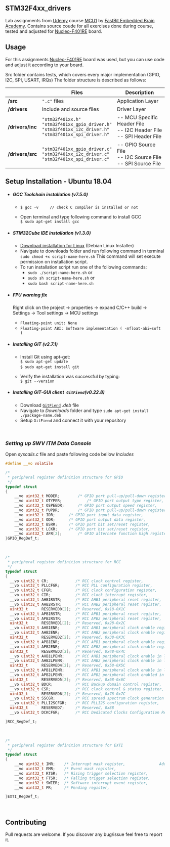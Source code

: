 ## STM32F4xx_drivers

Lab assignments from [Udemy](https://www.udemy.com/share/100F3uBkcacF1XR3o=/?xref=E0QfcF9RQH4HSWUuAAcqP1kSWSRM) course [MCU1](https://www.udemy.com/share/101rCkBkcacF1XR3o=/) by [FastBit Embedded Brain Academy](http://fastbitlab.com/). Contains source coude for all exercises done during course, tested and adjusted for [Nucleo-F401RE](https://www.st.com/en/evaluation-tools/nucleo-f401re.html) board.


## Usage

For this assignments [Nucleo-F401RE](https://www.st.com/en/evaluation-tools/nucleo-f446re.html) board was used, but you can use code and adjust it according to your board.

Src folder contains tests, which covers every major implementation (GPIO, I2C, SPI, USART, IRQs)
The folder structure is described as follows:

|                 |Files                            |Description                  |
|----------------|---------------------------------|-----------------------------|
|**/src**	 |`".c"` files		   	   |Application Layer|
|**/drivers**    |Include and source files  	   |Driver Layer |
|**/drivers/inc**|`"stm32f401xx.h"` <br> `"stm32f401xx_gpio_driver.h"`<br> `"stm32f401xx_i2c_driver.h"` <br> `"stm32f401xx_spi_driver.h"`|-- MCU Specific Header File <br> -- I2C Header File <br> -- SPI Header File |
|**/drivers/src**|`"stm32f401xx_gpio_driver.c"` <br> `"stm32f401xx_i2c_driver.c"` <br> `"stm32f401xx_spi_driver.c"`|		   -- GPIO Source File <br> -- I2C Source File <br> -- SPI Source File |


## Setup Installation - Ubuntu 18.04
* ##### GCC Toolchain installation (v7.5.0)
  * `$ gcc -v     // check C compiler is installed or not` 
   &nbsp;
   
  * Open terminal and type following command to install GCC\
  `$ sudo apt-get install gcc`
  
* ##### STM32Cube IDE installation (v1.3.0)
  * [Download installation for Linux](https://www.st.com/en/development-tools/stm32cubeide.html) (Debian Linux Installer)
  * Navigate to downloads folder and run following command in terminal\
  `sudo chmod +x script-name-here.sh` This command will set execute permission on installation script.
  * To run installation script run one of the following commands:
    * `sudo ./script-name-here.sh`
    or
    * `sudo sh script-name-here.sh`
    or
    * `sudo bash script-name-here.sh`

* ##### *FPU* warning fix
    Right click on the project -> properties -> expand C/C++ build -> Settings -> Tool settings -> MCU settings
  * `Floating-point unit: None`
  * `Floating-point ABI: Software implementation ( -mfloat-abi=soft )`

* ##### Installing GIT (v2.7.1)
  * Install Git using apt-get:\
   `$ sudo apt-get update`\
   `$ sudo apt-get install git`
   &nbsp;
   
  * Verify the installation was successful by typing:\
  `$ git --version`
  
* ##### Installing GIT-GUI client` GitFiend`(v0.22.8)
  * Download [`GitFiend`](https://gitfiend.com/overview) *.deb* file
  * Navigate to *Downloads* folder and type `sudo apt-get install ./package-name.deb`
  * Setup `GitFiend` and connect it with your repository

&nbsp;
### *Setting up SWV ITM Data Console*

Open *syscalls.c* file and paste following code bellow *Includes*

```c
#define __vo volatile
```

```c
/*
 * peripheral register definition structure for GPIO
 */
typedef struct
{
	__vo uint32_t MODER;		/* GPIO port pull-up/pull-down register,		Address offset: 0x00 */
	__vo uint32_t OTYPER;          	/* GPIO port output type register,			Address offset: 0x04 */
	__vo uint32_t OSPEEDR;		/* GPIO port output speed register, 			Address offset: 0x08 */
	__vo uint32_t PUPDR;		/* GPIO port pull-up/pull-down register,		Address offset: 0x0C */
	__vo uint32_t IDR;		/* GPIO port input data register,			Address offset: 0x10 */
	__vo uint32_t ODR;		/* GPIO port output data register,	 		Address offset: 0x14 */
	__vo uint32_t BSRR;		/* GPIO port bit set/reset register,			Address offset: 0x18 */
	__vo uint32_t LCKR;		/* GPIO port bit set/reset register,			Address offset: 0x1C */
	__vo uint32_t AFR[2];		/* GPIO alternate function high register,		Address offset: 0x20-0x24 */
}GPIO_RegDef_t;
```


&nbsp;

```c
/*
 * peripheral register definition structure for RCC
 */
typedef struct
{
  __vo uint32_t CR;            /* RCC clock control register,					Address offset: 0x00 */
  __vo uint32_t PLLCFGR;       /* RCC PLL configuration register,				Address offset: 0x04 */
  __vo uint32_t CFGR;          /* RCC clock configuration register,				Address offset: 0x08 */
  __vo uint32_t CIR;           /* RCC clock interrupt register,					Address offset: 0x0C */
  __vo uint32_t AHB1RSTR;      /* RCC AHB1 peripheral reset register,				Address offset: 0x10 */
  __vo uint32_t AHB2RSTR;      /* RCC AHB2 peripheral reset register,				Address offset: 0x14 */
  uint32_t  	RESERVED0[2];  /* Reserved, 0x18-0X1C                                         	 	     	     */
  __vo uint32_t APB1RSTR;      /* RCC APB1 peripheral reset register,				Address offset: 0x20 */
  __vo uint32_t APB2RSTR;      /* RCC APB2 peripheral reset register,				Address offset: 0x24 */
  uint32_t      RESERVED1[2];  /* Reserved, 0x28-0x2C                                             		     */
  __vo uint32_t AHB1ENR;       /* RCC AHB1 peripheral clock enable register,			Address offset: 0x30 */
  __vo uint32_t AHB2ENR;       /* RCC AHB2 peripheral clock enable register,    		Address offset: 0x34 */
  uint32_t      RESERVED2[2];  /* Reserved, 0x38-0X3C                                             		     */
  __vo uint32_t APB1ENR;       /* RCC APB1 peripheral clock enable register,     		Address offset: 0x40 */
  __vo uint32_t APB2ENR;       /* RCC APB2 peripheral clock enable register,    		Address offset: 0x44 */
  uint32_t      RESERVED3[2];  /* Reserved, 0x48-0x4C                                             		     */
  __vo uint32_t AHB1LPENR;     /* RCC AHB1 peripheral clock enable in low power mode register,  Address offset: 0x50 */
  __vo uint32_t AHB2LPENR;     /* RCC AHB2 peripheral clock enable in low power mode register,  Address offset: 0x54 */
  uint32_t      RESERVED4[2];  /* Reserved, 0x58-0X5C                                             		     */
  __vo uint32_t APB1LPENR;     /* RCC APB1 peripheral clock enable in low power mode register,  Address offset: 0x60 */
  __vo uint32_t APB2LPENR;     /* RCC APB2 peripheral clock enabled in low power mode register, Address offset: 0x64 */
  uint32_t      RESERVED5[2];  /* Reserved, 0x68-0x6C                                             		     */
  __vo uint32_t BDCR;          /* RCC Backup domain control register,    			Address offset: 0x70 */
  __vo uint32_t CSR;           /* RCC clock control & status register,    			Address offset: 0x74 */
  uint32_t      RESERVED6[2];  /* Reserved, 0x78-0x7C                                             		     */
  __vo uint32_t SSCGR;         /* RCC spread spectrum clock generation register,    		Address offset: 0x80 */
  __vo uint32_t PLLI2SCFGR;    /* RCC PLLI2S configuration register,    			Address offset: 0x84 */
  uint32_t      RESERVED7;     /* Reserved, 0x88    								     */
  __vo uint32_t DCKCFGR;       /* RCC Dedicated Clocks Configuration Register			Address offset: 0x8C */

}RCC_RegDef_t;

```

&nbsp;

```c
/*
 * peripheral register definition structure for EXTI
 */
typedef struct
{
	__vo uint32_t IMR;    /* Interrupt mask register,				Address offset: 0x00 */
	__vo uint32_t EMR;    /* Event mask register,           			Address offset: 0x04 */
	__vo uint32_t RTSR;   /* Rising trigger selection register,			Address offset: 0x08 */
	__vo uint32_t FTSR;   /* Falling trigger selection register,			Address offset: 0x0C */
	__vo uint32_t SWIER;  /* Software interrupt event register,			Address offset: 0x10 */
	__vo uint32_t PR;     /* Pending register,                  			Address offset: 0x14 */

}EXTI_RegDef_t;
```

&nbsp;
## Contributing 

Pull requests are welcome. If you discover any bug/issue feel free to report it.
